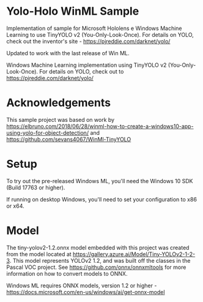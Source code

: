 # Yolo-Holo WinML Sample
 Implementation of sample for Microsoft Hololens e Windows Machine Learning to use TinyYOLO v2 (You-Only-Look-Once). For details on YOLO, check out the inventor's site - https://pjreddie.com/darknet/yolo/

Updated to work with the last release of Win ML. 

Windows Machine Learning implementation using TinyYOLO v2 (You-Only-Look-Once). For details on YOLO, check out to https://pjreddie.com/darknet/yolo/

# Acknowledgements
This sample project was based on work by https://elbruno.com/2018/06/28/winml-how-to-create-a-windows10-app-using-yolo-for-object-detection/ and https://github.com/sevans4067/WinMl-TinyYOLO

# Setup
To try out the pre-released Windows ML, you'll need the Windows 10 SDK (Build 17763 or higher).

If running on desktop Windows, you'll need to set your configuration to x86 or x64.

# Model
The tiny-yolov2-1.2.onnx model embedded with this project was created from the model located at https://gallery.azure.ai/Model/Tiny-YOLOv2-1-2-3. This model represents YOLOv2 1.2, and was built off the classes in the Pascal VOC project. See https://github.com/onnx/onnxmltools for more information on how to convert models to ONNX.

Windows ML requires ONNX models, version 1.2 or higher - https://docs.microsoft.com/en-us/windows/ai/get-onnx-model
